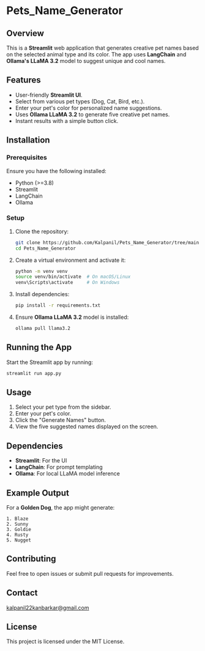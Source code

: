 # Pets_Name_Generator

## Overview

This is a **Streamlit** web application that generates creative pet names based on the selected animal type and its color. The app uses **LangChain** and **Ollama's LLaMA 3.2** model to suggest unique and cool names.

## Features

- User-friendly **Streamlit UI**.
- Select from various pet types (Dog, Cat, Bird, etc.).
- Enter your pet's color for personalized name suggestions.
- Uses **Ollama LLaMA 3.2** to generate five creative pet names.
- Instant results with a simple button click.

## Installation

### Prerequisites

Ensure you have the following installed:

- Python (>=3.8)
- Streamlit
- LangChain
- Ollama

### Setup

1. Clone the repository:
   ```bash
   git clone https://github.com/Kalpanil/Pets_Name_Generator/tree/main
   cd Pets_Name_Generator
   ```
2. Create a virtual environment and activate it:
   ```bash
   python -m venv venv
   source venv/bin/activate  # On macOS/Linux
   venv\Scripts\activate     # On Windows
   ```
3. Install dependencies:
   ```bash
   pip install -r requirements.txt
   ```
4. Ensure **Ollama LLaMA 3.2** model is installed:
   ```bash
   ollama pull llama3.2
   ```

## Running the App

Start the Streamlit app by running:

```bash
streamlit run app.py
```

## Usage

1. Select your pet type from the sidebar.
2. Enter your pet's color.
3. Click the "Generate Names" button.
4. View the five suggested names displayed on the screen.

## Dependencies

- **Streamlit**: For the UI
- **LangChain**: For prompt templating
- **Ollama**: For local LLaMA model inference

## Example Output

For a **Golden Dog**, the app might generate:

```
1. Blaze
2. Sunny
3. Goldie
4. Rusty
5. Nugget
```

## Contributing

Feel free to open issues or submit pull requests for improvements.

## Contact
kalpanil22kanbarkar@gmail.com

## License

This project is licensed under the MIT License.
